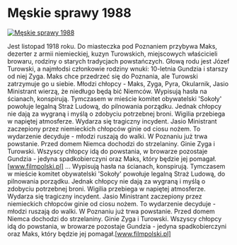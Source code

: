 Męskie sprawy 1988 
=============
[![Męskie sprawy 1988 ](http://vidos.pl/images/player.gif)](http://vidos.pl/meskie-sprawy-1988)

 Jest listopad 1918 roku. Do miasteczka pod Poznaniem przybywa Maks, dezerter z armii niemieckiej, kuzyn Turowskich, miejscowych właścicieli browaru, rodziny o starych tradycjach powstańczych. Głową rodu jest Józef Turowski, a najmłodsi członkowie rodziny wnuki: 10-letnia Gundzia i starszy od niej Zyga. Maks chce przedrzeć się do Poznania, ale Turowski zatrzymuje go u siebie. Młodzi chłopcy - Maks, Zyga, Pyra, Okularnik, Jasio Ministrant wierzą, że niedługo będą bić Niemców. Wypisują hasła na ścianach, konspirują. Tymczasem w mieście komitet obywatelski 'Sokoły' powołuje legalną Straż Ludową, do pilnowania porządku. Jednak chłopcy nie dają za wygraną i myślą o zdobyciu potrzebnej broni. Wigilia przebiega w napiętej atmosferze. Wydarza się tragiczny incydent. Jasio Ministrant zaczepiony przez niemieckich chłopców ginie od ciosu nożem. To wydarzenie decyduje - młodzi ruszają do walki. W Poznaniu już trwa powstanie. Przed domem Niemca dochodzi do strzelaniny. Ginie Zyga i Turowski. Wszyscy chłopcy idą do powstania, w browarze pozostaje Gundzia - jedyna spadkobierczyni oraz Maks, który będzie jej pomagał.[www.filmpolski.pl]  ... Wypisują hasła na ścianach, konspirują. Tymczasem w mieście komitet obywatelski 'Sokoły' powołuje legalną Straż Ludową, do pilnowania porządku. Jednak chłopcy nie dają za wygraną i myślą o zdobyciu potrzebnej broni. Wigilia przebiega w napiętej atmosferze. Wydarza się tragiczny incydent. Jasio Ministrant zaczepiony przez niemieckich chłopców ginie od ciosu nożem. To wydarzenie decyduje - młodzi ruszają do walki. W Poznaniu już trwa powstanie. Przed domem Niemca dochodzi do strzelaniny. Ginie Zyga i Turowski. Wszyscy chłopcy idą do powstania, w browarze pozostaje Gundzia - jedyna spadkobierczyni oraz Maks, który będzie jej pomagał.[www.filmpolski.pl]
